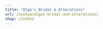 ```yaml
---
title: "Olga's Bridal & Alterations"
url: /nashua/olgas-bridal-and-alterations/
shop: clothes
---
```


